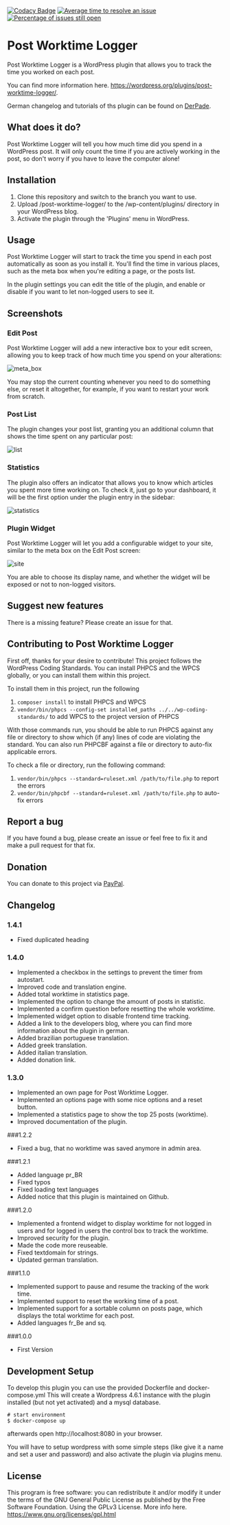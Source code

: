 [![Codacy Badge](https://api.codacy.com/project/badge/Grade/ec1ee9f6188548b1b2694e7ce3298399)](https://www.codacy.com/app/patrick-hausmann/post-worktime-logger?utm_source=github.com&amp;utm_medium=referral&amp;utm_content=blackus3r/post-worktime-logger&amp;utm_campaign=Badge_Grade)
[![Average time to resolve an issue](http://isitmaintained.com/badge/resolution/blackus3r/post-worktime-logger.svg)](http://isitmaintained.com/project/blackus3r/post-worktime-logger "Average time to resolve an issue")
[![Percentage of issues still open](http://isitmaintained.com/badge/open/blackus3r/post-worktime-logger.svg)](http://isitmaintained.com/project/blackus3r/post-worktime-logger "Percentage of issues still open")

# Post Worktime Logger

Post Worktime Logger is a WordPress plugin that allows you to track the time you worked on each post.

You can find more information here. https://wordpress.org/plugins/post-worktime-logger/.

German changelog and tutorials of ths plugin can be found on [DerPade](http://www.derpade.de/series/post-worktime-logger/).

## What does it do?

Post Worktime Logger will tell you how much time did you spend in a WordPress post. It will only count the time if you are actively working in the post, so don't worry if you have to leave the computer alone!

## Installation

1. Clone this repository and switch to the branch you want to use.
2. Upload /post-worktime-logger/ to the /wp-content/plugins/ directory in your WordPress blog.
3. Activate the plugin through the 'Plugins' menu in WordPress.

## Usage

Post Worktime Logger will start to track the time you spend in each post automatically as soon as you install it. You'll find the time in various places, such as the meta box when you're editing a page, or the posts list.

In the plugin settings you can edit the title of the plugin, and enable or disable if you want to let non-logged users to see it.

## Screenshots

### Edit Post

Post Worktime Logger will add a new interactive box to your edit screen, allowing you to keep track of how much time you spend on your alterations:

![meta_box](screenshots/screenshot-1.png)

You may stop the current counting whenever you need to do something else, or reset it altogether, for example, if you want to restart your work from scratch.

### Post List

The plugin changes your post list, granting you an additional column that shows the time spent on any particular post:

![list](screenshots/screenshot-2.png)

### Statistics

The plugin also offers an indicator that allows you to know which articles you spent more time working on. To check it, just go to your dashboard, it will be the first option under the plugin entry in the sidebar:

![statistics](screenshots/screenshot-6.png)

### Plugin Widget

Post Worktime Logger will let you add a configurable widget to your site, similar to the meta box on the Edit Post screen:

![site](screenshots/screenshot-4.png)

You are able to choose its display name, and whether the widget will be exposed or not to non-logged visitors.

## Suggest new features

There is a missing feature? Please create an issue for that.

## Contributing to Post Worktime Logger

First off, thanks for your desire to contribute! This project follows the WordPress Coding Standards. You can install PHPCS and the WPCS globally, or you can install them within this project.

To install them in this project, run the following

1. `composer install` to install PHPCS and WPCS
2. `vendor/bin/phpcs --config-set installed_paths ../../wp-coding-standards/` to add WPCS to the project version of PHPCS

With those commands run, you should be able to run PHPCS against any file or directory to show which (if any) lines of code are violating the standard. You can also run PHPCBF against a file or directory to auto-fix applicable errors.

To check a file or directory, run the following command:

1. `vendor/bin/phpcs --standard=ruleset.xml /path/to/file.php` to report the errors
2. `vendor/bin/phpcbf --standard=ruleset.xml /path/to/file.php` to auto-fix errors

## Report a bug

If you have found a bug, please create an issue or feel free to fix it and make a pull request for that fix.

## Donation
You can donate to this project via
[PayPal](https://www.paypal.com/cgi-bin/webscr?cmd=_s-xclick&hosted_button_id=28WZAXQDXYZ5A).

## Changelog

### 1.4.1
* Fixed duplicated heading

### 1.4.0
* Implemented a checkbox in the settings to prevent the timer from autostart.
* Improved code and translation engine.
* Added total worktime in statistics page.
* Implemented the option to change the amount of posts in statistic.
* Implemented a confirm question before resetting the whole worktime.
* Implemented widget option to disable frontend time tracking.
* Added a link to the developers blog, where you can find more information about the plugin in german. 
* Added brazilian portuguese translation.
* Added greek translation.
* Added italian translation.
* Added donation link. 

### 1.3.0
* Implemented an own page for Post Worktime Logger.
* Implemented an options page with some nice options and a reset button.
* Implemented a statistics page to show the top 25 posts (worktime).
* Improved documentation of the plugin.

###1.2.2
* Fixed a bug, that no worktime was saved anymore in admin area.

###1.2.1
* Added language pr_BR
* Fixed typos
* Fixed loading text languages
* Added notice that this plugin is maintained on Github.

###1.2.0
* Implemented a frontend widget to display worktime for not logged in users and for logged in users the control box to track the worktime.
* Improved security for the plugin.
* Made the code more reuseable.
* Fixed textdomain for strings.
* Updated german translation.

###1.1.0
* Implemented support to pause and resume the tracking of the work time.
* Implemented support to reset the working time of a post.
* Implemented support for a sortable column on posts page, which displays the total worktime for each post.
* Added languages fr_Be and sq.

###1.0.0
* First Version

## Development Setup

To develop this plugin you can use the provided Dockerfile and docker-compose.yml
This will create a Wordpress 4.6.1 instance with the plugin installed (but not yet activated) and a mysql database.

```
# start environment
$ docker-compose up
```

afterwards open http://localhost:8080 in your browser.

You will have to setup wordpress with some simple steps (like give it a name and set a user and password) and also activate
the plugin via plugins menu.

## License

This program is free software: you can redistribute it and/or modify
it under the terms of the GNU General Public License as published by
the Free Software Foundation. Using the GPLv3 License. More info here. https://www.gnu.org/licenses/gpl.html
